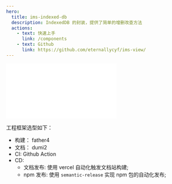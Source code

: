 ```yaml
---
hero:
  title: ims-indexed-db
  description: IndexedDB 的封装，提供了简单的增删改查方法
  actions:
    - text: 快速上手
      link: /components
    - text: Github
      link: https://github.com/eternallycyf/ims-view/
---
```


<embed src="../README.md"></embed>

工程框架选型如下：

- 构建： father4
- 文档： dumi2
- CI: Github Action
- CD:
  - 文档发布: 使用 vercel 自动化触发文档站构建;
  - npm 发布: 使用 `semantic-release` 实现 npm 包的自动化发布;
